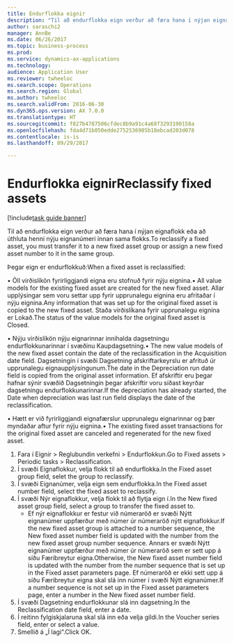 ```yaml
--- 
title: Endurflokka eignir
description: "Til að endurflokka eign verður að færa hana í nýjan eignaflokk eða að úthluta henni nýju eignanúmeri innan sama flokks."
author: saraschi2
manager: AnnBe
ms.date: 06/26/2017
ms.topic: business-process
ms.prod: 
ms.service: dynamics-ax-applications
ms.technology: 
audience: Application User
ms.reviewer: twheeloc
ms.search.scope: Operations
ms.search.region: Global
ms.author: twheeloc
ms.search.validFrom: 2016-06-30
ms.dyn365.ops.version: AX 7.0.0
ms.translationtype: HT
ms.sourcegitcommit: f827b4787506cfdec8b9a91c4a68f3293190158a
ms.openlocfilehash: fda4d71b050edde2752536985b18ebcad203d078
ms.contentlocale: is-is
ms.lasthandoff: 09/29/2017

---
```

# <a name="reclassify-fixed-assets"></a><span data-ttu-id="bd2a4-103">Endurflokka eignir</span><span class="sxs-lookup"><span data-stu-id="bd2a4-103">Reclassify fixed assets</span></span>

[!include[task guide banner](../../includes/task-guide-banner.md)]

<span data-ttu-id="bd2a4-104">Til að endurflokka eign verður að færa hana í nýjan eignaflokk eða að úthluta henni nýju eignanúmeri innan sama flokks.</span><span class="sxs-lookup"><span data-stu-id="bd2a4-104">To reclassify a fixed asset, you must transfer it to a new fixed asset group or assign a new fixed asset number to it in the same group.</span></span> 

<span data-ttu-id="bd2a4-105">Þegar eign er endurflokkuð:</span><span class="sxs-lookup"><span data-stu-id="bd2a4-105">When a fixed asset is reclassified:</span></span>

<span data-ttu-id="bd2a4-106">• Öll virðislíkön fyrirliggjandi eigna eru stofnuð fyrir nýju eignina.</span><span class="sxs-lookup"><span data-stu-id="bd2a4-106">• All value models for the existing fixed asset are created for the new fixed asset.</span></span> <span data-ttu-id="bd2a4-107">Allar upplýsingar sem voru settar upp fyrir upprunalegu eignina eru afritaðar í nýju eignina.</span><span class="sxs-lookup"><span data-stu-id="bd2a4-107">Any information that was set up for the original fixed asset is copied to the new fixed asset.</span></span> <span data-ttu-id="bd2a4-108">Staða virðislíkana fyrir upprunalegu eignina er Lokað.</span><span class="sxs-lookup"><span data-stu-id="bd2a4-108">The status of the value models for the original fixed asset is Closed.</span></span> 

<span data-ttu-id="bd2a4-109">• Nýju virðislíkön nýju eignarinnar innihalda dagsetningu endurflokkunarinnar í svæðinu Kaupdagsetning.</span><span class="sxs-lookup"><span data-stu-id="bd2a4-109">• The new value models of the new fixed asset contain the date of the reclassification in the Acquisition date field.</span></span> <span data-ttu-id="bd2a4-110">Dagsetningin í svæði Dagsetning afskriftarkeyrslu er afrituð úr upprunalegu eignaupplýsingunum.</span><span class="sxs-lookup"><span data-stu-id="bd2a4-110">The date in the Depreciation run date field is copied from the original asset information.</span></span> <span data-ttu-id="bd2a4-111">Ef afskriftir eru þegar hafnar sýnir svæðið Dagsetningin þegar afskriftir voru síðast keyrðar dagsetningu endurflokkunarinnar.</span><span class="sxs-lookup"><span data-stu-id="bd2a4-111">If the depreciation has already started, the Date when depreciation was last run field displays the date of the reclassification.</span></span> 

<span data-ttu-id="bd2a4-112">• Hætt er við fyrirliggjandi eignafærslur upprunalegu eignarinnar og þær myndaðar aftur fyrir nýju eignina.</span><span class="sxs-lookup"><span data-stu-id="bd2a4-112">• The existing fixed asset transactions for the original fixed asset are canceled and regenerated for the new fixed asset.</span></span>

1. <span data-ttu-id="bd2a4-113">Fara í Eignir > Reglubundin verkefni > Endurflokkun.</span><span class="sxs-lookup"><span data-stu-id="bd2a4-113">Go to Fixed assets > Periodic tasks > Reclassification.</span></span>
2. <span data-ttu-id="bd2a4-114">Í svæði Eignaflokkur, velja flokk til að endurflokka.</span><span class="sxs-lookup"><span data-stu-id="bd2a4-114">In the Fixed asset group field, selet the group to reclassify.</span></span>
3. <span data-ttu-id="bd2a4-115">Í svæði Eignanúmer, velja eign sem endurflokka.</span><span class="sxs-lookup"><span data-stu-id="bd2a4-115">In the Fixed asset number field, select the fixed asset to reclassify.</span></span>
4. <span data-ttu-id="bd2a4-116">Í svæði  Nýr eignaflokkur, velja flokk til að flytja eign í.</span><span class="sxs-lookup"><span data-stu-id="bd2a4-116">In the New fixed asset group field, select a group to transfer the fixed asset to.</span></span>
    * <span data-ttu-id="bd2a4-117">Ef nýr eignaflokkur er festur við númeraröð er svæði Nýtt eignanúmer uppfærður með númer úr númeraröð nýtt eignaflokkur.</span><span class="sxs-lookup"><span data-stu-id="bd2a4-117">If the new fixed asset group is attached to a number sequence, the New fixed asset number field is updated with the number from the new fixed asset group number sequence.</span></span> <span data-ttu-id="bd2a4-118">Annars er svæði Nýtt eignanúmer uppfærður með númer úr númeraröð sem er sett upp á síðu Færibreytur eigna.</span><span class="sxs-lookup"><span data-stu-id="bd2a4-118">Otherwise, the New fixed asset number field is updated with the number from the number sequence that is set up in the Fixed asset parameters page.</span></span> <span data-ttu-id="bd2a4-119">Ef númeraröð er ekki sett upp á síðu Færibreytur eigna skal slá inn númer í svæði Nýtt eignanúmer.</span><span class="sxs-lookup"><span data-stu-id="bd2a4-119">If a number sequence is not set up in the Fixed asset parameters page, enter a number in the New fixed asset number field.</span></span>  
5. <span data-ttu-id="bd2a4-120">Í svæði Dagsetning endurflokkunar slá inn dagsetning.</span><span class="sxs-lookup"><span data-stu-id="bd2a4-120">In the Reclassification date field, enter a date.</span></span>
6. <span data-ttu-id="bd2a4-121">Í reitinn fylgiskjalaruna skal slá inn eða velja gildi.</span><span class="sxs-lookup"><span data-stu-id="bd2a4-121">In the Voucher series field, enter or select a value.</span></span>
7. <span data-ttu-id="bd2a4-122">Smellið á „Í lagi“.</span><span class="sxs-lookup"><span data-stu-id="bd2a4-122">Click OK.</span></span>


